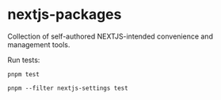 # nextjs-packages
Collection of self-authored NEXTJS-intended convenience and management tools.


Run tests:

`pnpm test`

`pnpm --filter nextjs-settings test`

